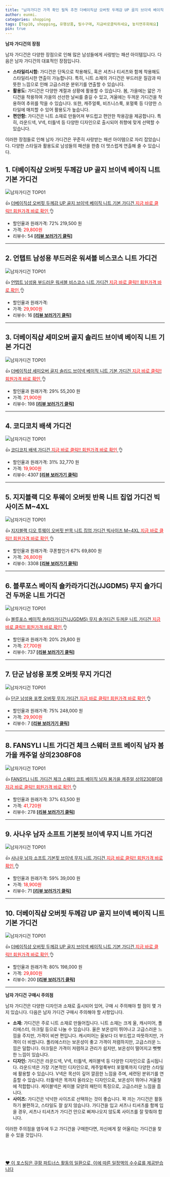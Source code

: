 ```yaml
---
title: "남자가디건 가격 확인 필독 추천 더베이직샵 오버핏 두께감 UP 골지 브이넥 베이직 니트 기본 가디건 비교 장점 구매가이드"
author: eunmi.
categories: shopping
tags: [Top10, shopping, 유행상품, 필수구매, 지금바로클릭하세요, 놓치면후회해요]
pin: true
---
```

**남자 가디건의 장점**

남자 가디건은 다양한 장점으로 인해 많은 남성들에게 사랑받는 패션 아이템입니다. 다음은 남자 가디건의 대표적인 장점입니다.

* **스타일리시함:** 가디건은 단독으로 착용해도, 혹은 셔츠나 티셔츠와 함께 착용해도 스타일리시한 연출이 가능합니다. 특히, 니트 소재의 가디건은 부드러운 질감과 따뜻한 느낌으로 인해 고급스러운 분위기를 연출할 수 있습니다.
* **활용도:** 가디건은 다양한 계절과 상황에 활용할 수 있습니다. 봄, 가을에는 얇은 가디건을 착용하여 가을의 선선한 날씨를 즐길 수 있고, 겨울에는 두꺼운 가디건을 착용하여 추위를 막을 수 있습니다. 또한, 캐주얼룩, 비즈니스룩, 포멀룩 등 다양한 스타일에 매치할 수 있어 활용도가 높습니다.
* **편안함:** 가디건은 니트 소재로 만들어져 부드럽고 편안한 착용감을 제공합니다. 특히, 라운드넥, V넥, 터틀넥 등 다양한 디자인으로 출시되어 취향에 맞게 선택할 수 있습니다.

이러한 장점들로 인해 남자 가디건은 꾸준히 사랑받는 패션 아이템으로 자리 잡았습니다. 다양한 스타일과 활용도로 남성들의 패션을 한층 더 멋스럽게 연출해 줄 수 있습니다.

   

## 1. 더베이직샵 오버핏 두께감 UP 골지 브이넥 베이직 니트 기본 가디건

![남자가디건 TOP01](https://thumbnail8.coupangcdn.com/thumbnails/remote/230x230ex/image/vendor_inventory/a11f/91ea850eb0e941252ea89a00825c7bfca688097073c19277432d52995883.jpg)


👍 [더베이직샵 오버핏 두께감 UP 골지 브이넥 베이직 니트 기본 가디건 <font color=red> 지금 바로 클릭!! 회원가격 바로 확인 </font> ](https://link.coupang.com/re/AFFSDP?lptag=AF3617701&subid=GithubCoopas&pageKey=6108715070&traceid=V0-153&itemId=11498485529&vendorItemId=82949590726) 👌 


- 할인율과 원래가격: 72%  219,500   원
- 가격: <span style='color:red'>29,800원</span>
- 리뷰수: 54  [**[리뷰 보러가기 클릭]**](https://link.coupang.com/re/AFFSDP?lptag=AF3617701&subid=GithubCoopas&pageKey=6108715070&traceid=V0-153&itemId=11498485529&vendorItemId=82949590726)

---


   

## 2. 언탭트 남성용 부드러운 워셔블 비스코스 니트 가디건

![남자가디건 TOP01](https://thumbnail6.coupangcdn.com/thumbnails/remote/230x230ex/image/vendor_inventory/3747/f80a9f500742b5b5b11a04dd1be3386a5ca9ca95690559d6a79621e7562f.jpg)


👍 [언탭트 남성용 부드러운 워셔블 비스코스 니트 가디건 <font color=red> 지금 바로 클릭!! 회원가격 바로 확인 </font> ](https://link.coupang.com/re/AFFSDP?lptag=AF3617701&subid=GithubCoopas&pageKey=5333615179&traceid=V0-153&itemId=7791998251&vendorItemId=87251397726) 👌 


- 할인율과 원래가격: 
- 가격: <span style='color:red'>29,900원</span>
- 리뷰수: 16  [**[리뷰 보러가기 클릭]**](https://link.coupang.com/re/AFFSDP?lptag=AF3617701&subid=GithubCoopas&pageKey=5333615179&traceid=V0-153&itemId=7791998251&vendorItemId=87251397726)

---


   

## 3. 더베이직샵 세미오버 골지 솔리드 브이넥 베이직 니트 기본 가디건

![남자가디건 TOP01](https://thumbnail7.coupangcdn.com/thumbnails/remote/230x230ex/image/vendor_inventory/c2e9/6508e4a2fb0a0d8e4bd8c1150d1cc55f2d2d8167447032f8217f03861d8e.jpg)


👍 [더베이직샵 세미오버 골지 솔리드 브이넥 베이직 니트 기본 가디건 <font color=red> 지금 바로 클릭!! 회원가격 바로 확인 </font> ](https://link.coupang.com/re/AFFSDP?lptag=AF3617701&subid=GithubCoopas&pageKey=2130084182&traceid=V0-153&itemId=6116532987&vendorItemId=76897124764) 👌 


- 할인율과 원래가격: 29%  55,200   원
- 가격: <span style='color:red'>21,900원</span>
- 리뷰수: 198  [**[리뷰 보러가기 클릭]**](https://link.coupang.com/re/AFFSDP?lptag=AF3617701&subid=GithubCoopas&pageKey=2130084182&traceid=V0-153&itemId=6116532987&vendorItemId=76897124764)

---


   

## 4. 코디코치 배색 가디건

![남자가디건 TOP01](https://thumbnail7.coupangcdn.com/thumbnails/remote/230x230ex/image/vendor_inventory/b2d7/9c73a2f42c1da8e080735d6d9f23cebb4b28ab82dd5bcf9c8ce35d590ac1.jpg)


👍 [코디코치 배색 가디건 <font color=red> 지금 바로 클릭!! 회원가격 바로 확인 </font> ](https://link.coupang.com/re/AFFSDP?lptag=AF3617701&subid=GithubCoopas&pageKey=6374922813&traceid=V0-153&itemId=13518529042&vendorItemId=79247574713) 👌 


- 할인율과 원래가격: 31%  32,770   원
- 가격: <span style='color:red'>19,900원</span>
- 리뷰수: 4307  [**[리뷰 보러가기 클릭]**](https://link.coupang.com/re/AFFSDP?lptag=AF3617701&subid=GithubCoopas&pageKey=6374922813&traceid=V0-153&itemId=13518529042&vendorItemId=79247574713)

---


   

## 5. 지지블랙 디오 투웨이 오버핏 반목 니트 집업 가디건 빅사이즈 M~4XL

![남자가디건 TOP01](https://thumbnail9.coupangcdn.com/thumbnails/remote/230x230ex/image/vendor_inventory/e99b/c2a76dfd79a8954cf5563defa54daf3639fe96321c608c4da3f32a2d265c.jpg)


👍 [지지블랙 디오 투웨이 오버핏 반목 니트 집업 가디건 빅사이즈 M~4XL <font color=red> 지금 바로 클릭!! 회원가격 바로 확인 </font> ](https://link.coupang.com/re/AFFSDP?lptag=AF3617701&subid=GithubCoopas&pageKey=7623748596&traceid=V0-153&itemId=20218239138&vendorItemId=87307894126) 👌 


- 할인율과 원래가격: 쿠폰할인가 67%  69,800   원
- 가격: <span style='color:red'>26,800원</span>
- 리뷰수: 3308  [**[리뷰 보러가기 클릭]**](https://link.coupang.com/re/AFFSDP?lptag=AF3617701&subid=GithubCoopas&pageKey=7623748596&traceid=V0-153&itemId=20218239138&vendorItemId=87307894126)

---


   

## 6. 블루포스 베이직 숄카라가디건(JJGDM5) 무지 숄가디건 두꺼운 니트 가디건

![남자가디건 TOP01](https://thumbnail10.coupangcdn.com/thumbnails/remote/230x230ex/image/vendor_inventory/2066/effa73b23b7add0e2041d83a0cc2abd3788741dda3086c81a36e83e82adb.jpg)


👍 [블루포스 베이직 숄카라가디건(JJGDM5) 무지 숄가디건 두꺼운 니트 가디건 <font color=red> 지금 바로 클릭!! 회원가격 바로 확인 </font> ](https://link.coupang.com/re/AFFSDP?lptag=AF3617701&subid=GithubCoopas&pageKey=7518627527&traceid=V0-153&itemId=19715204085&vendorItemId=5528206374) 👌 


- 할인율과 원래가격: 20%  29,800   원
- 가격: <span style='color:red'>27,700원</span>
- 리뷰수: 737  [**[리뷰 보러가기 클릭]**](https://link.coupang.com/re/AFFSDP?lptag=AF3617701&subid=GithubCoopas&pageKey=7518627527&traceid=V0-153&itemId=19715204085&vendorItemId=5528206374)

---


   

## 7. 단군 남성용 포켓 오버핏 무지 가디건

![남자가디건 TOP01](https://thumbnail6.coupangcdn.com/thumbnails/remote/230x230ex/image/rs_quotation_api/mojmxxbm/d52703d25caa414b917cef7bc7e4c03e.jpg)


👍 [단군 남성용 포켓 오버핏 무지 가디건 <font color=red> 지금 바로 클릭!! 회원가격 바로 확인 </font> ](https://link.coupang.com/re/AFFSDP?lptag=AF3617701&subid=GithubCoopas&pageKey=6248806385&traceid=V0-153&itemId=12654817503&vendorItemId=79922191033) 👌 


- 할인율과 원래가격: 75%  248,000   원
- 가격: <span style='color:red'>29,900원</span>
- 리뷰수: 7  [**[리뷰 보러가기 클릭]**](https://link.coupang.com/re/AFFSDP?lptag=AF3617701&subid=GithubCoopas&pageKey=6248806385&traceid=V0-153&itemId=12654817503&vendorItemId=79922191033)

---


   

## 8. FANSYLI 니트 가디건 체크 스웨터 코트 베이직 남자 봄가을 캐주얼 상의2308F08

![남자가디건 TOP01](https://thumbnail6.coupangcdn.com/thumbnails/remote/230x230ex/image/vendor_inventory/970b/89c00d126495b8bfe8830a48f113d4327a8b93e4d2123c311cf322cc52ce.jpg)


👍 [FANSYLI 니트 가디건 체크 스웨터 코트 베이직 남자 봄가을 캐주얼 상의2308F08 <font color=red> 지금 바로 클릭!! 회원가격 바로 확인 </font> ](https://link.coupang.com/re/AFFSDP?lptag=AF3617701&subid=GithubCoopas&pageKey=7518739779&traceid=V0-153&itemId=19715669566&vendorItemId=87328979066) 👌 


- 할인율과 원래가격: 37%  63,500   원
- 가격: <span style='color:red'>41,720원</span>
- 리뷰수: 278  [**[리뷰 보러가기 클릭]**](https://link.coupang.com/re/AFFSDP?lptag=AF3617701&subid=GithubCoopas&pageKey=7518739779&traceid=V0-153&itemId=19715669566&vendorItemId=87328979066)

---


   

## 9. 사나우 남자 소프트 기본핏 브이넥 무지 니트 가디건

![남자가디건 TOP01](https://thumbnail10.coupangcdn.com/thumbnails/remote/230x230ex/image/vendor_inventory/4b33/6d239c4ef57a740b0f6ea375acbf86d943dffb65da66f25e62b2f450aa6e.jpg)


👍 [사나우 남자 소프트 기본핏 브이넥 무지 니트 가디건 <font color=red> 지금 바로 클릭!! 회원가격 바로 확인 </font> ](https://link.coupang.com/re/AFFSDP?lptag=AF3617701&subid=GithubCoopas&pageKey=7619840261&traceid=V0-153&itemId=20199557591&vendorItemId=87290314369) 👌 


- 할인율과 원래가격: 59%  39,000   원
- 가격: <span style='color:red'>18,900원</span>
- 리뷰수: 71  [**[리뷰 보러가기 클릭]**](https://link.coupang.com/re/AFFSDP?lptag=AF3617701&subid=GithubCoopas&pageKey=7619840261&traceid=V0-153&itemId=20199557591&vendorItemId=87290314369)

---


   

## 10. 더베이직샵 오버핏 두께감 UP 골지 브이넥 베이직 니트 기본 가디건

![남자가디건 TOP01](https://thumbnail9.coupangcdn.com/thumbnails/remote/230x230ex/image/vendor_inventory/5d8b/03ccb24287746f859b02779827814b705ac092714271810b684a4dc1ae90.jpg)


👍 [더베이직샵 오버핏 두께감 UP 골지 브이넥 베이직 니트 기본 가디건 <font color=red> 지금 바로 클릭!! 회원가격 바로 확인 </font> ](https://link.coupang.com/re/AFFSDP?lptag=AF3617701&subid=GithubCoopas&pageKey=6108715070&traceid=V0-153&itemId=11498485555&vendorItemId=82949590834) 👌 


- 할인율과 원래가격: 80%  198,000   원
- 가격: <span style='color:red'>29,800원</span>
- 리뷰수: 200  [**[리뷰 보러가기 클릭]**](https://link.coupang.com/re/AFFSDP?lptag=AF3617701&subid=GithubCoopas&pageKey=6108715070&traceid=V0-153&itemId=11498485555&vendorItemId=82949590834)

---
**남자 가디건 구매시 주의점**

남자 가디건은 다양한 디자인과 소재로 출시되어 있어, 구매 시 주의해야 할 점이 몇 가지 있습니다. 다음은 남자 가디건 구매시 주의해야 할 사항입니다.

* **소재:** 가디건은 주로 니트 소재로 만들어집니다. 니트 소재는 크게 울, 캐시미어, 폴리에스터, 아크릴 등으로 나눌 수 있습니다. 울은 보온성이 뛰어나고 고급스러운 느낌을 주지만, 가격이 비싼 편입니다. 캐시미어는 울보다 더 부드럽고 따뜻하지만, 가격이 더 비쌉니다. 폴리에스터는 보온성이 좋고 가격이 저렴하지만, 고급스러운 느낌은 덜합니다. 아크릴은 가격이 저렴하고 관리가 쉽지만, 보온성이 떨어지고 뻣뻣한 느낌이 있습니다.
* **디자인:** 가디건은 라운드넥, V넥, 터틀넥, 케이블넥 등 다양한 디자인으로 출시됩니다. 라운드넥은 가장 기본적인 디자인으로, 캐주얼룩부터 포멀룩까지 다양한 스타일에 활용할 수 있습니다. V넥은 목선이 깊어 깔끔한 느낌을 주며, 세련된 분위기를 연출할 수 있습니다. 터틀넥은 목까지 올라오는 디자인으로, 보온성이 뛰어나 겨울철에 적합합니다. 케이블넥은 케이블 모양의 패턴이 특징으로, 고급스러운 느낌을 줍니다.
* **사이즈:** 가디건은 넉넉한 사이즈로 선택하는 것이 좋습니다. 꽉 끼는 가디건은 활동하기 불편하고, 스타일도 잘 살지 않습니다. 가디건을 입고 셔츠나 티셔츠를 함께 입을 경우, 셔츠나 티셔츠가 가디건 안으로 삐져나오지 않도록 사이즈를 잘 맞춰야 합니다.

이러한 주의점을 염두에 두고 가디건을 구매한다면, 자신에게 잘 어울리는 가디건을 찾을 수 있을 것입니다.<br><br><br><br><br> [ ❤  이 포스팅은 쿠팡 파트너스 활동의 일환으로, 이에 따른 일정액의 수수료를 제공받습니다](https://link.coupang.com/a/bcEFyh)